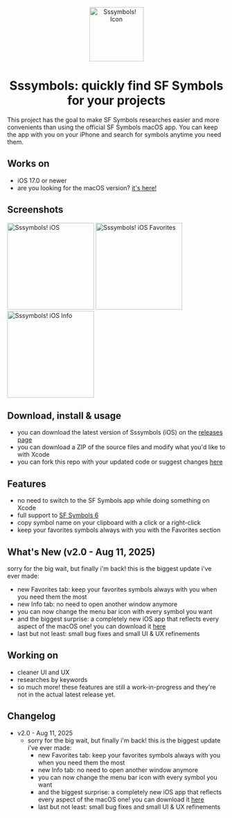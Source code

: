 <div align="center"><img width="125" alt="Sssymbols! Icon" src="https://github.com/user-attachments/assets/b1d11001-d274-4385-981d-be4eee9d9561"></div>

<div align="center"><h1>Sssymbols: quickly find SF Symbols for your projects</h1></div>
This project has the goal to make SF Symbols researches easier and more convenients than using the official SF Symbols macOS app.
You can keep the app with you on your iPhone and search for symbols anytime you need them.

## Works on
- iOS 17.0 or newer
- are you looking for the macOS version? [it's here!](https://github.com/ddvniele/Sssymbols-macOS)

## Screenshots
<img width="200" alt="Sssymbols! iOS" src="https://github.com/user-attachments/assets/4b869278-9b9c-40cb-9f2f-ab24003e30f3">
<img width="200" alt="Sssymbols! iOS Favorites" src="https://github.com/user-attachments/assets/010fb895-098d-44fd-8e1d-ce098f96abe2">
<img width="200" alt="Sssymbols! iOS Info" src="https://github.com/user-attachments/assets/be35c491-572e-42ef-be0f-913196f04aca">


## Download, install & usage
- you can download the latest version of Sssymbols (iOS) on the [releases page](https://github.com/ddvniele/Sssymbols-iOS/releases/latest)
- you can download a ZIP of the source files and modify what you'd like to with Xcode
- you can fork this repo with your updated code or suggest changes [here](https://github.com/ddvniele/Sssymbols-iOS/pulls)

## Features
- no need to switch to the SF Symbols app while doing something on Xcode
- full support to [SF Symbols 6](https://developer.apple.com/sf-symbols/)
- copy symbol name on your clipboard with a click or a right-click
- keep your favorites symbols always with you with the Favorites section

## What's New (v2.0 - Aug 11, 2025)
sorry for the big wait, but finally i'm back! this is the biggest update i've ever made:
- new Favorites tab: keep your favorites symbols always with you when you need them the most
- new Info tab: no need to open another window anymore
- you can now change the menu bar icon with every symbol you want
- and the biggest surprise: a completely new iOS app that reflects every aspect of the macOS one! you can download it [here](https://github.com/ddvniele/Sssymbols-iOS/releases/latest)
- last but not least: small bug fixes and small UI & UX refinements

## Working on
- cleaner UI and UX
- researches by keywords
- so much more! these features are still a work-in-progress and they're not in the actual latest release yet.

## Changelog
- v2.0 - Aug 11, 2025
  - sorry for the big wait, but finally i'm back! this is the biggest update i've ever made:
    - new Favorites tab: keep your favorites symbols always with you when you need them the most
    - new Info tab: no need to open another window anymore
    - you can now change the menu bar icon with every symbol you want
    - and the biggest surprise: a completely new iOS app that reflects every aspect of the macOS one! you can download it [here](https://github.com/ddvniele/Sssymbols-iOS/releases/latest)
    - last but not least: small bug fixes and small UI & UX refinements
